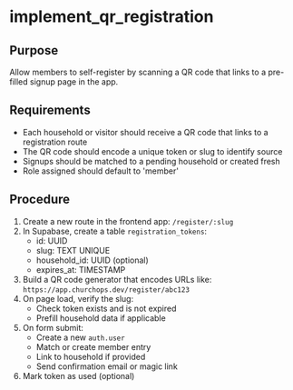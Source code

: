 # implement_qr_registration

## Purpose
Allow members to self-register by scanning a QR code that links to a pre-filled signup page in the app.

## Requirements
- Each household or visitor should receive a QR code that links to a registration route
- The QR code should encode a unique token or slug to identify source
- Signups should be matched to a pending household or created fresh
- Role assigned should default to 'member'

## Procedure
1. Create a new route in the frontend app: `/register/:slug`
2. In Supabase, create a table `registration_tokens`:
   - id: UUID
   - slug: TEXT UNIQUE
   - household_id: UUID (optional)
   - expires_at: TIMESTAMP
3. Build a QR code generator that encodes URLs like: `https://app.churchops.dev/register/abc123`
4. On page load, verify the slug:
   - Check token exists and is not expired
   - Prefill household data if applicable
5. On form submit:
   - Create a new `auth.user`
   - Match or create member entry
   - Link to household if provided
   - Send confirmation email or magic link
6. Mark token as used (optional)
